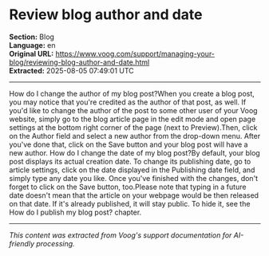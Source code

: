# Review blog author and date

**Section:** Blog  
**Language:** en  
**Original URL:** https://www.voog.com/support/managing-your-blog/reviewing-blog-author-and-date.html  
**Extracted:** 2025-08-05 07:49:01 UTC

---

How do I change the author of my blog post?When you create a blog post, you may notice that you're credited as the author of that post, as well. If you'd like to change the author of the post to some other user of your Voog website, simply go to the blog article page in the edit mode and open page settings at the bottom right corner of the page (next to Preview).Then, click on the Author field and select a new author from the drop-down menu. After you've done that, click on the Save button and your blog post will have a new author.
How do I change the date of my blog post?By default, your blog post displays its actual creation date. To change its publishing date, go to article settings, click on the date displayed in the Publishing date field, and simply type any date you like. Once you've finished with the changes, don't forget to click on the Save button, too.Please note that typing in a future date doesn't mean that the article on your webpage would be then released on that date. If it's already published, it will stay public. To hide it, see the How do I publish my blog post? chapter.

---

*This content was extracted from Voog's support documentation for AI-friendly processing.*

